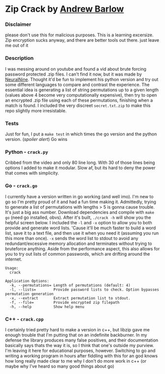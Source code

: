 # Zip Crack by [Andrew Barlow](https://github.com/dandrewbarlow)

### Disclaimer
please don't use this for malicious purposes. This is a learning excersize. Zip encryption sucks anyway, and there are better tools out there. just leave me out of it

### Description
I was messing around on youtube and found a vid about brute forcing password protected .zip files. I can't find it now, but it was made by [NeuralNine](https://www.youtube.com/channel/UC8wZnXYK_CGKlBcZp-GxYPA). Thought it'd be fun to implement his python version and try out some different languages to compare and contrast the experience. The essential idea is generating a list of string permutations up to a given length (values above 4 become very computationally expensive), then try to open an encrypted .zip file using each of these permutations, finishing when a match is found. I included the very discreet `secret.txt.zip` to make this repo slightly more irresistable.

### Tests
Just for fun, I put a `make test` in which times the go version and the python version. (*spoiler alert*) Go wins

### Python - `crack.py`
Cribbed from the video and only 80 line long. With 30 of those lines being options I added to make it modular. Slow af, but its hard to deny the power that comes with simplicity.

### Go - `crack.go`
I currently have a version written in go working (and well imo). I'm new to go so I'm pretty proud of it and had a fun time making it. Admittedly, trying to generate a list of permutations with lengths > 5 is gonna cause trouble. It's just a big ass number. Download dependencies and compile with `make go` (need go installed, obvs). After it's built, `./crack -h` will show you the helpful screen below. I included the `-l` and `-x` option to allow you to both provide and generate word lists. 'Cause it'll be much faster to build a word list, save it to a text file, and then use it when you need it (assuming you run this more than once). `-x` sends the word list to stdout to avoid any redundant/excessive memory allocation and terminates without trying to bruteforce anything. Aside from the performance aspect, this also allows for you to try out lists of common passwords, which are drifting around the internet.
```
Usage:
  crack

Application Options:
  -k, --permutations= Length of permutations (default: 4)
  -l, --lists=        Provide password lists to check. Option bypasses permutation generation
  -x, --extract       Extract permutation list to stdout.
  -f, --file=         Provide encrypted zip filepath
  -h, --help          Show help menu
```

### C++ - `crack.cpp`
I certainly tried pretty hard to make a version in c++, but libzip gave me enough trouble that I'm putting that on an indefinite backburner. In my defense the library produces many false positives, and their documentation basically says thats the way it is, so I think that one's outside my purview. I'm leaving it here for educational purposes, however. Switching to go and writing a working program in hours after fiddling with this for an god knows how long really made clear to me why I don't do more work in c++ (or maybe why I've heard so many good things about go)